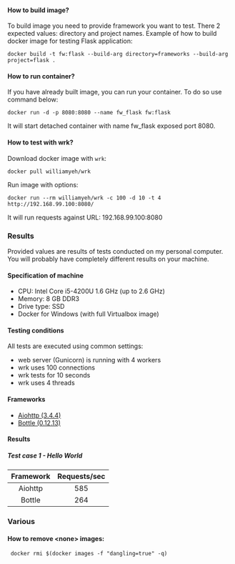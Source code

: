 #### How to build image?

To build image you need to provide framework you want to test. There 2 expected values: directory and project names. Example of how to build docker image for testing Flask application:

`docker build -t fw:flask --build-arg directory=frameworks --build-arg project=flask .`

#### How to run container?

If you have already built image, you can run your container. To do so use command below:

`docker run -d -p 8080:8080 --name fw_flask fw:flask`

It will start detached container with name fw_flask exposed port 8080.

#### How to test with wrk?

Download docker image with `wrk`:

`docker pull williamyeh/wrk`

Run image with options:

`docker run --rm williamyeh/wrk -c 100 -d 10 -t 4 http://192.168.99.100:8080/`

It will run requests against URL: 192.168.99.100:8080

### Results

Provided values are results of tests conducted on my personal computer. You will probably have completely different results on your machine. 

#### Specification of machine

- CPU: Intel Core i5-4200U 1.6 GHz (up to 2.6 GHz)
- Memory: 8 GB DDR3
- Drive type: SSD
- Docker for Windows (with full Virtualbox image)

#### Testing conditions

All tests are executed using common settings:
- web server (Gunicorn) is running with 4 workers
- wrk uses 100 connections
- wrk tests for 10 seconds
- wrk uses 4 threads

#### Frameworks

- [Aiohttp (3.4.4)](https://github.com/aio-libs/aiohttp)
- [Bottle (0.12.13)](https://github.com/bottlepy/bottle)

#### Results

##### Test case 1 - Hello World

| Framework | Requests/sec |
| :---: | :---: |
| Aiohttp | 585 |  
| Bottle | 264 |

### Various

#### How to remove \<none\> images:

``` docker rmi $(docker images -f "dangling=true" -q)```